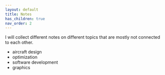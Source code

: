 ```yaml
---
layout: default
title: Notes
has_children: true
nav_order: 2
---
```


I will collect different notes on different topics that are mostly not
connected to each other.

- aircraft design
- optimization
- software development
- graphics
